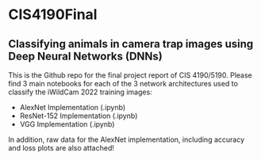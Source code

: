 # CIS4190Final

<!-- ABOUT THE PROJECT -->
## Classifying animals in camera trap images using Deep Neural Networks (DNNs)

This is the Github repo for the final project report of CIS 4190/5190. Please find 3 main notebooks for each of the 3 network architectures used to classify the iWildCam 2022 training images:

* AlexNet Implementation (.ipynb)
* ResNet-152 Implementation (.ipynb)
* VGG Implementation (.ipynb)

In addition, raw data for the AlexNet implementation, including accuracy and loss plots are also attached!
